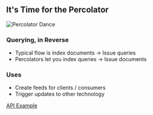 ## It's Time for the Percolator

![Percolator Dance](images/percolator.gif)


### Querying, in Reverse

*  Typical flow is index documents -> Issue queries
*  Percolators let you index queries -> Issue documents


### Uses

*  Create feeds for clients / consumers
*  Trigger updates to other technology

[API Example](http://esdemo.local:9200/_plugin/marvel/sense/#08-percolator)